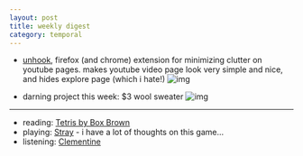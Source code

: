 ```yaml
---
layout: post
title: weekly digest
category: temporal
---
```


- [unhook](https://addons.mozilla.org/en-US/firefox/addon/youtube-recommended-videos/), firefox (and chrome) extension for minimizing clutter on youtube pages. makes youtube video page look very simple and nice, and hides explore page (which i hate!)
![img](images/unhook.PNG)

- darning project this week: $3 wool sweater
![img](images/darn.JPG)

***
- reading: [Tetris by Box Brown](https://www.goodreads.com/book/show/27414415-tetris?)
- playing: [Stray](https://stray.game/) - i have a lot of thoughts on this game...
- listening: [Clementine](https://open.spotify.com/track/7ebe1xN7k4WLIP6ERROxEB?si=b4315794122d474b)
